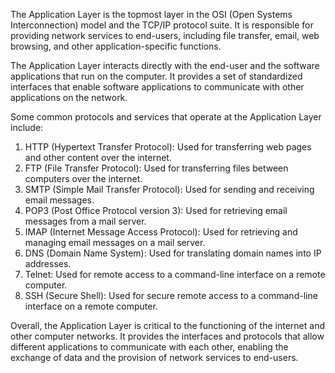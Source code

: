 The Application Layer is the topmost layer in the OSI (Open Systems Interconnection) model and the TCP/IP protocol suite. It is responsible for providing network services to end-users, including file transfer, email, web browsing, and other application-specific functions.

The Application Layer interacts directly with the end-user and the software applications that run on the computer. It provides a set of standardized interfaces that enable software applications to communicate with other applications on the network.

Some common protocols and services that operate at the Application Layer include:

1. HTTP (Hypertext Transfer Protocol): Used for transferring web pages and other content over the internet.
2. FTP (File Transfer Protocol): Used for transferring files between computers over the internet.
3. SMTP (Simple Mail Transfer Protocol): Used for sending and receiving email messages.
4. POP3 (Post Office Protocol version 3): Used for retrieving email messages from a mail server.
5. IMAP (Internet Message Access Protocol): Used for retrieving and managing email messages on a mail server.
6. DNS (Domain Name System): Used for translating domain names into IP addresses.
7. Telnet: Used for remote access to a command-line interface on a remote computer.
8. SSH (Secure Shell): Used for secure remote access to a command-line interface on a remote computer.

Overall, the Application Layer is critical to the functioning of the internet and other computer networks. It provides the interfaces and protocols that allow different applications to communicate with each other, enabling the exchange of data and the provision of network services to end-users.